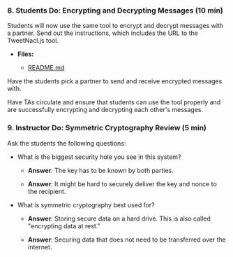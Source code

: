 ### 8. Students Do: Encrypting and Decrypting Messages (10 min)

Students will now use the same tool to encrypt and decrypt messages with a partner. Send out the instructions,
which includes the URL to the TweetNacl.js tool.

* **Files:**

  * [README.md](Activities/08-Stu_Encrypting_Decrypting/README.md)

Have the students pick a partner to send and receive encrypted messages with.

Have TAs circulate and ensure that students can use the tool properly and are successfully encrypting and decrypting
each other's messages.

### 9. Instructor Do: Symmetric Cryptography Review (5 min)

Ask the students the following questions:

  * What is the biggest security hole you see in this system?

    * **Answer**: The key has to be known by both parties.

    * **Answer**: It might be hard to securely deliver the key and nonce to the recipient.

  * What is symmetric cryptography best used for?

    * **Answer**: Storing secure data on a hard drive. This is also called "encrypting data at rest."

    * **Answer**: Securing data that does not need to be transferred over the internet.
